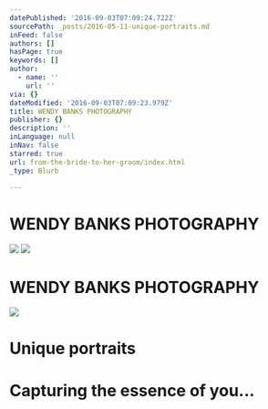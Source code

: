 ```yaml
---
datePublished: '2016-09-03T07:09:24.722Z'
sourcePath: _posts/2016-05-11-unique-portraits.md
inFeed: false
authors: []
hasPage: true
keywords: []
author:
  - name: ''
    url: ''
via: {}
dateModified: '2016-09-03T07:09:23.979Z'
title: WENDY BANKS PHOTOGRAPHY
publisher: {}
description: ''
inLanguage: null
inNav: false
starred: true
url: from-the-bride-to-her-groom/index.html
_type: Blurb

---
```

# WENDY BANKS PHOTOGRAPHY
![](https://s3-us-west-2.amazonaws.com/the-grid-img/p/d4aaeb330c13e12f9ca8fb3114b5fd7ba8a76874.jpg)
![](https://s3-us-west-2.amazonaws.com/the-grid-img/p/c7aeb490328f84c3a438a1bf6f6f0608b0ca8115.jpg)

# WENDY BANKS PHOTOGRAPHY
![](https://s3-us-west-2.amazonaws.com/the-grid-img/p/aa31e170ed50453b3163a1a6c7fa25c1159acb96.jpg)

# Unique portraits

# Capturing the essence of you...